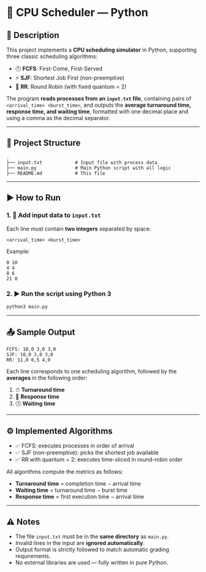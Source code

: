 # 🧠 CPU Scheduler — Python

## 📄 Description

This project implements a **CPU scheduling simulator** in Python, supporting three classic scheduling algorithms:

- 🕐 **FCFS**: First-Come, First-Served
- ⚡ **SJF**: Shortest Job First (non-preemptive)
- 🔄 **RR**: Round Robin (with fixed quantum = 2)

The program **reads processes from an `input.txt` file**, containing pairs of `<arrival_time> <burst_time>`, and outputs the **average turnaround time, response time, and waiting time**, formatted with one decimal place and using a comma as the decimal separator.

---

## 📁 Project Structure

```
.
├── input.txt            # Input file with process data
├── main.py              # Main Python script with all logic
├── README.md            # This file
```

---

## ▶️ How to Run

### 1. 💾 Add input data to `input.txt`

Each line must contain **two integers** separated by space:

```
<arrival_time> <burst_time>
```

Example:

```
0 10
4 4
8 6
21 8
```

### 2. ▶️ Run the script using Python 3

```bash
python3 main.py
```

---

## 📤 Sample Output

```
FCFS: 10,0 3,0 3,0
SJF: 10,0 3,0 3,0
RR: 11,0 0,5 4,0
```

Each line corresponds to one scheduling algorithm, followed by the **averages** in the following order:

1. ⏱ **Turnaround time**
2. 🎯 **Response time**
3. 🕓 **Waiting time**

---

## ⚙️ Implemented Algorithms

- ✅ FCFS: executes processes in order of arrival
- ✅ SJF (non-preemptive): picks the shortest job available
- ✅ RR with quantum = 2: executes time-sliced in round-robin order

All algorithms compute the metrics as follows:

- **Turnaround time** = completion time − arrival time
- **Waiting time** = turnaround time − burst time
- **Response time** = first execution time − arrival time

---

## ⚠️ Notes

- The file `input.txt` must be in the **same directory** as `main.py`.
- Invalid lines in the input are **ignored automatically**.
- Output format is strictly followed to match automatic grading requirements.
- No external libraries are used — fully written in pure Python.
